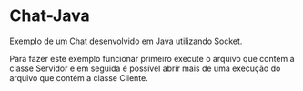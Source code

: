 # Chat-Java
Exemplo de um Chat desenvolvido em Java utilizando Socket.

Para fazer este exemplo funcionar primeiro execute o arquivo que contém a classe Servidor e em seguida é possível abrir mais de uma execução do arquivo que contém a classe Cliente.
